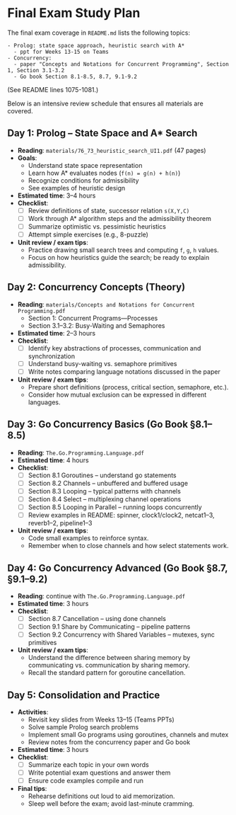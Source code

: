 # Final Exam Study Plan

The final exam coverage in `README.md` lists the following topics:

```
- Prolog: state space approach, heuristic search with A*
  - ppt for Weeks 13-15 on Teams
- Concurrency:
  - paper "Concepts and Notations for Concurrent Programming", Section 1, Section 3.1-3.2
  - Go book Section 8.1-8.5, 8.7, 9.1-9.2
```
(See README lines 1075-1081.)

Below is an intensive review schedule that ensures all materials are covered.

## Day 1: Prolog – State Space and A\* Search
- **Reading**: `materials/76_73_heuristic_search_UI1.pdf` (47 pages)
- **Goals**:
  - Understand state space representation
  - Learn how A\* evaluates nodes (`f(n) = g(n) + h(n)`)
  - Recognize conditions for admissibility
  - See examples of heuristic design
- **Estimated time**: 3–4 hours
- **Checklist**:
  - [ ] Review definitions of state, successor relation `s(X,Y,C)`
  - [ ] Work through A\* algorithm steps and the admissibility theorem
  - [ ] Summarize optimistic vs. pessimistic heuristics
  - [ ] Attempt simple exercises (e.g., 8-puzzle)
- **Unit review / exam tips**:
  - Practice drawing small search trees and computing `f`, `g`, `h` values.
  - Focus on how heuristics guide the search; be ready to explain admissibility.

## Day 2: Concurrency Concepts (Theory)
- **Reading**: `materials/Concepts and Notations for Concurrent Programming.pdf`
  - Section 1: Concurrent Programs—Processes
  - Section 3.1–3.2: Busy-Waiting and Semaphores
- **Estimated time**: 2–3 hours
- **Checklist**:
  - [ ] Identify key abstractions of processes, communication and synchronization
  - [ ] Understand busy-waiting vs. semaphore primitives
  - [ ] Write notes comparing language notations discussed in the paper
- **Unit review / exam tips**:
  - Prepare short definitions (process, critical section, semaphore, etc.).
  - Consider how mutual exclusion can be expressed in different languages.

## Day 3: Go Concurrency Basics (Go Book §8.1–8.5)
- **Reading**: `The.Go.Programming.Language.pdf`
- **Estimated time**: 4 hours
- **Checklist**:
  - [ ] Section 8.1 Goroutines – understand go statements
  - [ ] Section 8.2 Channels – unbuffered and buffered usage
  - [ ] Section 8.3 Looping – typical patterns with channels
  - [ ] Section 8.4 Select – multiplexing channel operations
  - [ ] Section 8.5 Looping in Parallel – running loops concurrently
  - [ ] Review examples in README: spinner, clock1/clock2, netcat1–3, reverb1–2, pipeline1–3
- **Unit review / exam tips**:
  - Code small examples to reinforce syntax.
  - Remember when to close channels and how select statements work.

## Day 4: Go Concurrency Advanced (Go Book §8.7, §9.1–9.2)
- **Reading**: continue with `The.Go.Programming.Language.pdf`
- **Estimated time**: 3 hours
- **Checklist**:
  - [ ] Section 8.7 Cancellation – using done channels
  - [ ] Section 9.1 Share by Communicating – pipeline patterns
  - [ ] Section 9.2 Concurrency with Shared Variables – mutexes, sync primitives
- **Unit review / exam tips**:
  - Understand the difference between sharing memory by communicating vs. communication by sharing memory.
  - Recall the standard pattern for goroutine cancellation.

## Day 5: Consolidation and Practice
- **Activities**:
  - Revisit key slides from Weeks 13–15 (Teams PPTs)
  - Solve sample Prolog search problems
  - Implement small Go programs using goroutines, channels and mutex
  - Review notes from the concurrency paper and Go book
- **Estimated time**: 3 hours
- **Checklist**:
  - [ ] Summarize each topic in your own words
  - [ ] Write potential exam questions and answer them
  - [ ] Ensure code examples compile and run
- **Final tips**:
  - Rehearse definitions out loud to aid memorization.
  - Sleep well before the exam; avoid last-minute cramming.

